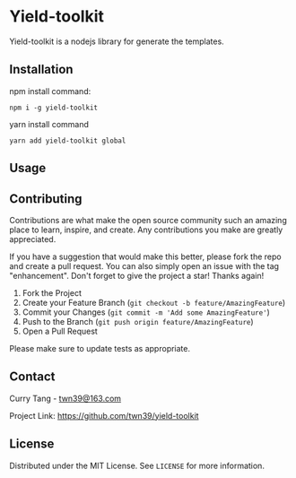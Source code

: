 # Yield-toolkit

Yield-toolkit is a nodejs library for generate the templates.

## Installation

npm install command:

```shell
npm i -g yield-toolkit
```

yarn install command

```shell
yarn add yield-toolkit global
```

## Usage


## Contributing
Contributions are what make the open source community such an amazing place to learn, inspire, and create. Any contributions you make are greatly appreciated.

If you have a suggestion that would make this better, please fork the repo and create a pull request. You can also simply open an issue with the tag "enhancement". Don't forget to give the project a star! Thanks again!

1. Fork the Project
2. Create your Feature Branch (`git checkout -b feature/AmazingFeature`)
3. Commit your Changes (`git commit -m 'Add some AmazingFeature'`)
4. Push to the Branch (`git push origin feature/AmazingFeature`)
5. Open a Pull Request


Please make sure to update tests as appropriate.

## Contact

Curry Tang - twn39@163.com

Project Link: https://github.com/twn39/yield-toolkit

## License
Distributed under the MIT License. See `LICENSE` for more information.
